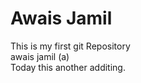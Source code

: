 # Awais Jamil
This is my first git Repository 
<br>
awais jamil (a)
<br>
Today this another additing.
